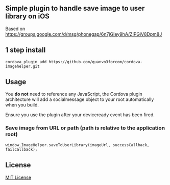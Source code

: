 ## Simple plugin to handle save image to user library on iOS

Based on https://groups.google.com/d/msg/phonegap/6n7jGIey9hA/ZlPGiV8Dpm8J

## 1 step install

```
cordova plugin add https://github.com/quanvo3forcom/cordova-imagehelper.git
```

## Usage

You **do not** need to reference any JavaScript, the Cordova plugin architecture will add a socialmessage object to your root automatically when you build.

Ensure you use the plugin after your deviceready event has been fired.

### Save image from URL or path (path is relative to the application root)

```
window.ImageHelper.saveToUserLibrary(imageUrl, successCallback, failCallback);
```

## License

[MIT License](http://ilee.mit-license.org)
